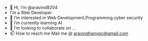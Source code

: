- 👋 Hi, I’m @aravind8204
-    I'm a Web Developer
- 👀 I’m interested in Web Development,Programming,cyber security
- 🌱 I’m currently learning AI
- 💞️ I’m looking to collaborate on ...
- 📫 How to reach me Mail me @ aravindhanvgc@gmail.com



